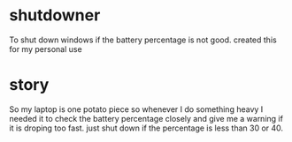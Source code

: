# shutdowner
To shut down windows if the battery percentage is not good. created this for my personal use
# story
So my laptop is one potato piece so whenever I do something heavy I needed it to check the battery percentage
closely and give me a warning if it is droping too fast. just shut down if the percentage is less than 30 or 40.

